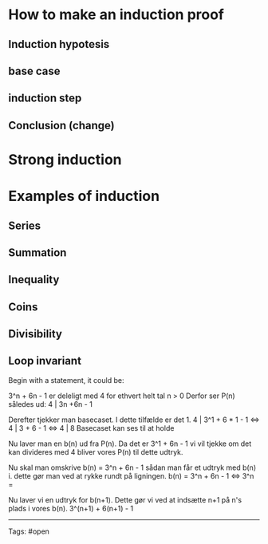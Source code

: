 # How to make an induction proof
## Induction hypotesis
## base case
## induction step 
## Conclusion (change)

# Strong induction

# Examples of induction 
## Series
## Summation
## Inequality
## Coins
## Divisibility
## Loop invariant


Begin with a statement, it could be:
  
3^n + 6n - 1 er deleligt  med 4 for ethvert helt tal n > 0
Derfor ser P(n) således ud:
4 | 3n +6n - 1

Derefter tjekker man basecaset. I dette tilfælde er det 1.
4 | 3^1 + 6 * 1 - 1 <=> 4 | 3 + 6 - 1 <=> 4 | 8
Basecaset kan ses til at holde

Nu laver man en b(n) ud fra P(n). Da det er 3^1 + 6n - 1 vi vil tjekke om det kan divideres med 4 bliver vores P(n) til dette udtryk.

Nu skal man omskrive b(n) = 3^n + 6n - 1 sådan man får et udtryk med b(n) i.
dette gør man ved at rykke rundt på ligningen.
b(n) = 3^n + 6n - 1 <=> 3^n = 

Nu laver vi en udtryk for b(n+1). Dette gør vi ved at indsætte n+1 på n's plads i vores b(n).
3^(n+1) + 6(n+1) - 1


--- 
Tags: #open